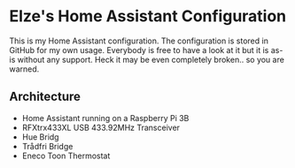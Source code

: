 # Elze's Home Assistant Configuration
This is my Home Assistant configuration. The configuration is stored in GitHub for my own usage. 
Everybody is free to have a look at it but it is as-is without any support. Heck it may be even
completely broken.. so you are warned.

## Architecture
* Home Assistant running on a Raspberry Pi 3B
* RFXtrx433XL USB 433.92MHz Transceiver
* Hue Bridg
* Trådfri Bridge
* Eneco Toon Thermostat


